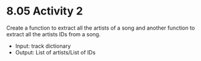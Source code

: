 # 8.05 Activity 2

Create a function to extract all the artists of a song and another function to extract all the artists IDs from a song.

- Input: track dictionary
- Output: List of artists/List of IDs
